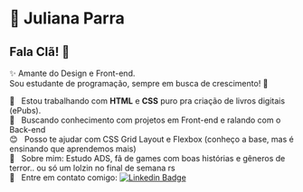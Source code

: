 # 🎯 Juliana Parra

## Fala Clã! 👋
✨ Amante do Design e Front-end.<br>
Sou estudante de programação, sempre em busca de crescimento! 🚀

 :rocket:  &nbsp; Estou trabalhando com **HTML** e **CSS** puro pra criação de livros digitais (ePubs).
 <br/> :purple_heart: &nbsp; Buscando conhecimento com projetos em Front-end e ralando com o Back-end
 <br/> :blush: &nbsp; Posso te ajudar com CSS Grid Layout e Flexbox (conheço a base, mas é ensinando que aprendemos mais)
 <br/> 💬  &nbsp; Sobre mim: Estudo ADS, fã de games com boas histórias e gêneros de terror.. ou só um lolzin no final de semana rs
 <br/> :email: &nbsp; Entre em contato comigo: [![Linkedin Badge](https://img.shields.io/badge/-JulianaParra-blue?style=flat-square&logo=Linkedin&logoColor=white&linkhttps://www.linkedin.com/in/juliana-parra-00701818a)](https://www.linkedin.com/in/juliana-parra-00701818a/) 
